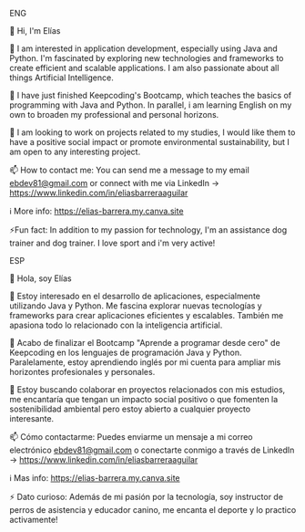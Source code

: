 ENG

👋 Hi, I'm Elías

👀 I am interested in application development, especially using Java and Python. I'm fascinated by exploring new technologies and frameworks to create efficient and scalable applications. I am also passionate about all things Artificial Intelligence.

🌱 I have just finished Keepcoding's Bootcamp, which teaches the basics of programming with Java and Python. In parallel, i am learning English on my own to broaden my professional and personal horizons.

💞️ I am looking to work on projects related to my studies, I would like them to have a positive social impact or promote environmental sustainability, but I am open to any interesting project.

📫 How to contact me: You can send me a message to my email ebdev81@gmail.com or connect with me via LinkedIn -> https://www.linkedin.com/in/eliasbarreraaguilar

ℹ️ More info: https://elias-barrera.my.canva.site

⚡Fun fact: In addition to my passion for technology, I'm an assistance dog trainer and dog trainer. I love sport and i'm very active!


ESP

👋 Hola, soy Elías

👀 Estoy interesado en el desarrollo de aplicaciones, especialmente utilizando Java y Python. Me fascina explorar nuevas tecnologías y frameworks para crear aplicaciones eficientes y escalables. También me apasiona todo lo relacionado con la inteligencia artificial.

🌱 Acabo de finalizar el Bootcamp "Aprende a programar desde cero" de Keepcoding en los lenguajes de programación Java y Python. Paralelamente, estoy aprendiendo inglés por mi cuenta para ampliar mis horizontes profesionales y personales.

💞️ Estoy buscando colaborar en proyectos relacionados con mis estudios, me encantaría que tengan un impacto social positivo o que fomenten la sostenibilidad ambiental pero estoy abierto a cualquier proyecto interesante.

📫 Cómo contactarme: Puedes enviarme un mensaje a mi correo electrónico ebdev81@gmail.com o conectarte conmigo a través de LinkedIn -> https://www.linkedin.com/in/eliasbarreraaguilar

ℹ️ Mas info: https://elias-barrera.my.canva.site

⚡ Dato curioso: Además de mi pasión por la tecnología, soy instructor de perros de asistencia y educador canino, me encanta el deporte y lo practico activamente!
